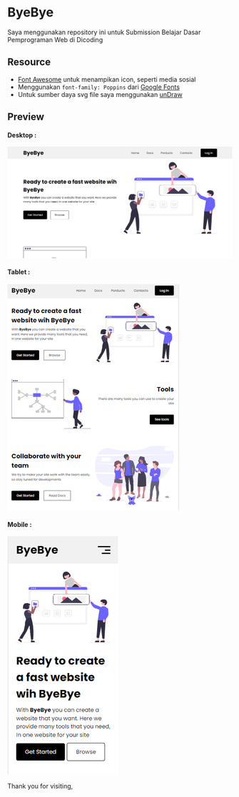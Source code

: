 # ByeBye
Saya menggunakan repository ini untuk Submission Belajar Dasar Pemprograman Web di Dicoding

## Resource
* [Font Awesome](https://www.fontawesome.com) untuk menampikan icon, seperti media sosial
* Menggunakan `font-family: Poppins` dari [Google Fonts](https://fonts.google.com/)
* Untuk sumber daya svg file saya menggunakan [unDraw](https://undraw.co/)

## Preview
#### Desktop :
![Desktop](https://github.com/bayu07750/ByeBye/blob/main/assets/imagesp/large.png?raw=true)
#### Tablet : 
![Desktop](https://github.com/bayu07750/ByeBye/blob/main/assets/imagesp/medium.png?raw=true)
#### Mobile : 
![Mobile](https://github.com/bayu07750/ByeBye/blob/main/assets/imagesp/small.png?raw=true)

Thank you for visiting,
